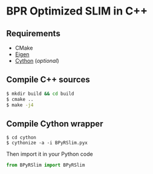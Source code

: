 # BPR Optimized SLIM in C++
## Requirements
- CMake
- [Eigen](http://eigen.tuxfamily.org/)
- [Cython](http://cython.org/) (_optional_)

## Compile C++ sources
```sh
$ mkdir build && cd build
$ cmake ..
$ make -j4
```

## Compile Cython wrapper
```
$ cd cython
$ cythonize -a -i BPyRSlim.pyx
```

Then import it in your Python code
```py
from BPyRSlim import BPyRSlim
```